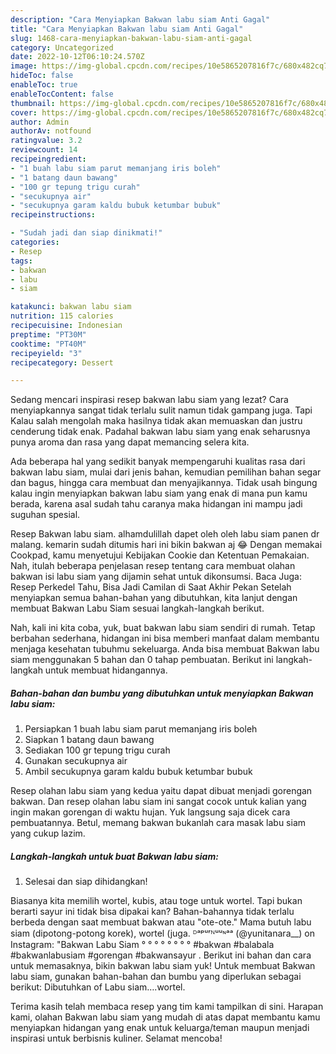 ```yaml
---
description: "Cara Menyiapkan Bakwan labu siam Anti Gagal"
title: "Cara Menyiapkan Bakwan labu siam Anti Gagal"
slug: 1468-cara-menyiapkan-bakwan-labu-siam-anti-gagal
category: Uncategorized
date: 2022-10-12T06:10:24.570Z
image: https://img-global.cpcdn.com/recipes/10e5865207816f7c/680x482cq70/bakwan-labu-siam-foto-resep-utama.jpg
hideToc: false
enableToc: true
enableTocContent: false
thumbnail: https://img-global.cpcdn.com/recipes/10e5865207816f7c/680x482cq70/bakwan-labu-siam-foto-resep-utama.jpg
cover: https://img-global.cpcdn.com/recipes/10e5865207816f7c/680x482cq70/bakwan-labu-siam-foto-resep-utama.jpg
author: Admin
authorAv: notfound
ratingvalue: 3.2
reviewcount: 14
recipeingredient:
- "1 buah labu siam parut memanjang iris boleh"
- "1 batang daun bawang"
- "100 gr tepung trigu curah"
- "secukupnya air"
- "secukupnya garam kaldu bubuk ketumbar bubuk"
recipeinstructions:

- "Sudah jadi dan siap dinikmati!"
categories:
- Resep
tags:
- bakwan
- labu
- siam

katakunci: bakwan labu siam 
nutrition: 115 calories
recipecuisine: Indonesian
preptime: "PT30M"
cooktime: "PT40M"
recipeyield: "3"
recipecategory: Dessert

---
```



Sedang mencari inspirasi resep bakwan labu siam yang lezat? Cara menyiapkannya sangat tidak terlalu sulit namun tidak gampang juga. Tapi Kalau salah mengolah maka hasilnya tidak akan memuaskan dan justru cenderung tidak enak. Padahal bakwan labu siam yang enak seharusnya punya aroma dan rasa yang dapat memancing selera kita.


Ada beberapa hal yang sedikit banyak mempengaruhi kualitas rasa dari bakwan labu siam, mulai dari jenis bahan, kemudian pemilihan bahan segar dan bagus, hingga cara membuat dan menyajikannya. Tidak usah bingung kalau ingin menyiapkan bakwan labu siam yang enak di mana pun kamu berada, karena asal sudah tahu caranya maka hidangan ini mampu jadi suguhan spesial.

Resep Bakwan labu siam. alhamdulillah dapet oleh oleh labu siam panen dr malang. kemarin sudah ditumis hari ini bikin bakwan aj 😂 Dengan memakai Cookpad, kamu menyetujui Kebijakan Cookie dan Ketentuan Pemakaian. Nah, itulah beberapa penjelasan resep tentang cara membuat olahan bakwan isi labu siam yang dijamin sehat untuk dikonsumsi. Baca Juga: Resep Perkedel Tahu, Bisa Jadi Camilan di Saat Akhir Pekan Setelah menyiapkan semua bahan-bahan yang dibutuhkan, kita lanjut dengan membuat Bakwan Labu Siam sesuai langkah-langkah berikut.


Nah, kali ini kita coba, yuk, buat bakwan labu siam sendiri di rumah. Tetap berbahan sederhana, hidangan ini bisa memberi manfaat dalam membantu menjaga kesehatan tubuhmu sekeluarga. Anda bisa membuat Bakwan labu siam menggunakan 5 bahan dan 0 tahap pembuatan. Berikut ini langkah-langkah untuk membuat hidangannya.

<!--inarticleads1-->

##### Bahan-bahan dan bumbu yang dibutuhkan untuk menyiapkan Bakwan labu siam:

1. Persiapkan 1 buah labu siam parut memanjang iris boleh
1. Siapkan 1 batang daun bawang
1. Sediakan 100 gr tepung trigu curah
1. Gunakan secukupnya air
1. Ambil secukupnya garam kaldu bubuk ketumbar bubuk


Resep olahan labu siam yang kedua yaitu dapat dibuat menjadi gorengan bakwan. Dan resep olahan labu siam ini sangat cocok untuk kalian yang ingin makan gorengan di waktu hujan. Yuk langsung saja dicek cara pembuatannya. Betul, memang bakwan bukanlah cara masak labu siam yang cukup lazim. 

<!--inarticleads2-->

##### Langkah-langkah untuk buat Bakwan labu siam:


1. Selesai dan siap dihidangkan!

Biasanya kita memilih wortel, kubis, atau toge untuk wortel. Tapi bukan berarti sayur ini tidak bisa dipakai kan? Bahan-bahannya tidak terlalu berbeda dengan saat membuat bakwan atau &#34;ote-ote.&#34; Mama butuh labu siam (dipotong-potong korek), wortel (juga. ᴰᵃᵖᵘʳᴺᵘᵘᶰᵃᵃ (@yunitanara__) on Instagram: &#34;Bakwan Labu Siam ° ° ° ° ° ° ° ° #bakwan #balabala #bakwanlabusiam #gorengan #bakwansayur . Berikut ini bahan dan cara untuk memasaknya, bikin bakwan labu siam yuk! Untuk membuat Bakwan labu siam, gunakan bahan-bahan dan bumbu yang diperlukan sebagai berikut: Dibutuhkan of Labu siam….wortel. 

Terima kasih telah membaca resep yang tim kami tampilkan di sini. Harapan kami, olahan Bakwan labu siam yang mudah di atas dapat membantu kamu menyiapkan hidangan yang enak untuk keluarga/teman maupun menjadi inspirasi untuk berbisnis kuliner. Selamat mencoba!
